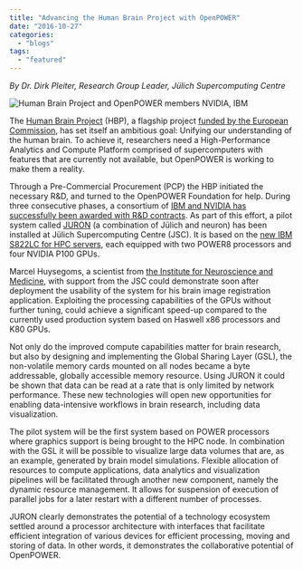 ```yaml
---
title: "Advancing the Human Brain Project with OpenPOWER"
date: "2016-10-27"
categories: 
  - "blogs"
tags: 
  - "featured"
---
```


_By Dr. Dirk Pleiter, Research Group Leader, Jülich Supercomputing Centre_

![Human Brain Project and OpenPOWER members NVIDIA, IBM](images/HBP_Primary_RGB-1-1024x698.png)

The [Human Brain Project](https://www.humanbrainproject.eu/) (HBP), a flagship project [funded by the European Commission](http://ec.europa.eu/research/fp7/index_en.cfm), has set itself an ambitious goal: Unifying our understanding of the human brain. To achieve it, researchers need a High-Performance Analytics and Compute Platform comprised of supercomputers with features that are currently not available, but OpenPOWER is working to make them a reality.

Through a Pre-Commercial Procurement (PCP) the HBP initiated the necessary R&D, and turned to the OpenPOWER Foundation for help. During three consecutive phases, a consortium of [IBM and NVIDIA has successfully been awarded with R&D contracts](http://www.fz-juelich.de/SharedDocs/Pressemitteilungen/UK/EN/2016/16-09-27hbp_pilotsysteme.html). As part of this effort, a pilot system called [JURON](https://hbp-hpc-platform.fz-juelich.de/?page_id=1073) (a combination of Jülich and neuron) has been installed at Jülich Supercomputing Centre (JSC). It is based on the [new IBM S822LC for HPC servers](https://www.ibm.com/blogs/systems/ibm-nvidia-present-nvlink-server-youve-waiting/), each equipped with two POWER8 processors and four NVIDIA P100 GPUs.

Marcel Huysegoms, a scientist from [the Institute for Neuroscience and Medicine](http://www.fz-juelich.de/inm/EN/Home/home_node.html), with support from the JSC could demonstrate soon after deployment the usability of the system for his brain image registration application. Exploiting the processing capabilities of the GPUs without further tuning, could achieve a significant speed-up compared to the currently used production system based on Haswell x86 processors and K80 GPUs.

Not only do the improved compute capabilities matter for brain research, but also by designing and implementing the Global Sharing Layer (GSL), the non-volatile memory cards mounted on all nodes became a byte addressable, globally accessible memory resource. Using JURON it could be shown that data can be read at a rate that is only limited by network performance. These new technologies will open new opportunities for enabling data-intensive workflows in brain research, including data visualization.

The pilot system will be the first system based on POWER processors where graphics support is being brought to the HPC node. In combination with the GSL it will be possible to visualize large data volumes that are, as an example, generated by brain model simulations. Flexible allocation of resources to compute applications, data analytics and visualization pipelines will be facilitated through another new component, namely the dynamic resource management. It allows for suspension of execution of parallel jobs for a later restart with a different number of processes.

JURON clearly demonstrates the potential of a technology ecosystem settled around a processor architecture with interfaces that facilitate efficient integration of various devices for efficient processing, moving and storing of data. In other words, it demonstrates the collaborative potential of OpenPOWER.
